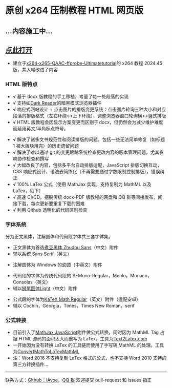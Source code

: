 # 原创 x264 压制教程 HTML 网页版

## ...内容施工中...

## [点此打开](https://iavoe.github.io/x264-web-tutorial/HTML/index.html)

- 建立于[x264-x265-QAAC-ffprobe-Ultimatetutorial](https://github.com/iAvoe/x264-x265-QAAC-ffprobe-Ultimatetutorial)的 x264 教程 2024.45 版，并大幅改进了内容

### HTML 版特点

- √ 基于 docx 版教程的手工移植，考量了每一处段落的实现
- √ 支持如[Dark Reader](https://darkreader.org)的暗黑模式浏览器插件
- √ 响应式网站设计 + 点击图片的排版变更系统：点击图片轮询三种大小和对应段落的排版格式（左右环绕↔上下环绕），调整浏览器窗口轮询横↔竖式排版
- √ HTML 版教程会因显示方案变更而区别于&thinsp;docx，但仍然会为减少维护难度而延用英文/半角标点符号。</p>
- √ 解决了诸多文书规范性和阅读排版的问题，包括一些无法简单修复（如标题 1 被大版块用完）的历史遗留问题
- √ 解决了难以通过 git 的变更跟踪系统检查更改内容的版本管理问题，尤其影响协作检查和撰写
- √ 大幅改良了内容，包括多平台自动排版适配，JavaScript 排版切换互动，CSS 响应式设计，语法去简练化（不再需要通过字数限制控制排版），错误纠正
- √ 100% LaTex 公式（使用 MathJax 实现，支持复制为 MathML 以及 LaTex，见下）
- √ 高速 CI/CD。摆脱传统 docx-PDF 版教程的网盘和 QQ 群等间接发布，间接下载，每次更新要重复下载的困难
- √ 利用 Github 透明化的代码区别检查

### 字体系统

分为正文黑体，注解圆体和代码段字体共三套字体集。
<ul>
    <li>正文黑体为首选<a href="https://github.com/Buernia/Zhudou-Sans">煮豆黑体 Zhudou Sans</a>（中文）附件</li>
    <li>辅以系统 Sans Serif（英文）</li>
</ul>
<ul>
    <li>注解圆体为 Windows 的幼圆（中英文）附件</li>
</ul>
<ul>
    <li>代码段的字体为传统代码段的 SFMono-Regular，Menlo，Monaco，Consolas（英文）</li>
    <li>辅以<a href="https://github.com/max32002/swei-gothic/blob/master">狮尾圆体Light</a>（中文）附件</li>
</ul>
<ul>
    <li>公式段的字体为<a href="https://github.com/KaTeX/katex-fonts/blob/master/">KaTeX Math Regular</a>（英文）附件（适配安卓）</li>
    <li>辅以 Cochin，Georgia，Times，Times New Roman，serif</li>
</ul>

### 公式转换

- 目前引入了[MathJax JavaScript]("https://cdn.jsdelivr.net/npm/mathjax@3/es5/tex-svg.js")附件做公式转换，同时因为 MathML Tag 占据 HTML 源码的面积太大而重写为 LaTex。工具为[Text2Latex.com]("https://www.text2latex.com")
- 一开始因为没有转换 LaTex 的工具链而使用了手写转 MathML 的处理。工具为[ConvertMathToLaTexMathML]("https://webdemo.myscript.com/views/math/index.html")
- 注：Word 2016 不支持复制 LaTex 格式的公式，也不支持 Word 2010 支持的第三方转换插件...

-----

联系方式：[Github：iAvoe]("https://github.com/iAvoe/iAvoe)，[QQ 群]("https://jq.qq.com/?_wv=1027&k=5YJFXyf")
欢迎提交 pull-request 和 issues 指正

